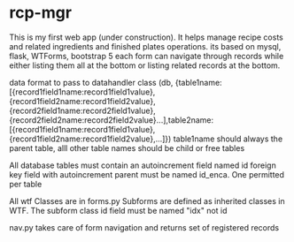 # rcp-mgr
This is my first web app (under construction).  It helps manage recipe costs and related ingredients and finished plates operations.
its based on mysql, flask, WTForms, bootstrap 5
each form can navigate through records while either listing them all at the bottom or listing related records at the bottom.

data format to pass to datahandler class (db, {table1name:[{record1field1name:record1field1value},{record1field2name:record1field2value},{record2field1name:record2field1value},{record2field2name:record2field2value}...],table2name:[{record1field1name:record1field1value},{record1field2name:record1field2value},...]})
table1name should always the parent table, alll other table names should be child or free tables

All database tables must contain an autoincrement field named id
foreign key field with autoincrement parent must be named id_enca.  One permitted per table

All wtf Classes are in forms.py
Subforms are defined as inherited classes in WTF.  The subform class id field must be named "idx" not id

nav.py takes care of form navigation and returns set of registered records